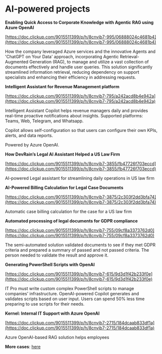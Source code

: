 # AI-powered projects

**Enabling Quick Access to Corporate Knowledge with Agentic RAG using Azure OpenAI**

[https://doc.clickup.com/9015511399/p/h/8cnvjb7-995/06888024c4681b4](https://doc.clickup.com/9015511399/p/h/8cnvjb7-995/06888024c4681b4)

How the company leveraged Azure services and the innovative Agents and 'ChatGPT on Your Data' approach, incorporating Agentic Retrieval-Augmented Generation (RAG), to manage and utilize a vast collection of documents effectively and handle user queries. This solution significantly streamlined information retrieval, reducing dependency on support specialists and enhancing their efficiency in addressing requests. 

  

**Intelligent Assistant for Revenue Management platform**

[https://doc.clickup.com/9015511399/p/h/8cnvjb7-795/a242acd8b4e942a](https://doc.clickup.com/9015511399/p/h/8cnvjb7-795/a242acd8b4e942a)

Intelligent Assistant Copilot helps revenue managers daily and provides real-time proactive notifications about insights. Supported platforms: Teams, Web, Telegram, and Whatsapp.

Copilot allows self-configuration so that users can configure their own KPIs, alerts, and data reports.

Powered by Azure OpenAI.

  

**How DevRain’s Legal AI Assistant Helped a US Law Firm**

[https://doc.clickup.com/9015511399/p/h/8cnvjb7-3855/fb47726f703eccd](https://doc.clickup.com/9015511399/p/h/8cnvjb7-3855/fb47726f703eccd)

AI-powered Legal assistant for streamlining daily operations in US law firm

  

**AI-Powered Billing Calculation for Legal Case Documents**

[https://doc.clickup.com/9015511399/p/h/8cnvjb7-3875/2c303f2dd3bfa74](https://doc.clickup.com/9015511399/p/h/8cnvjb7-3875/2c303f2dd3bfa74)

Automatic case billing calculation for the case for a US law firm

  

**Automated processing of legal documents for GDPR compliance**

[https://doc.clickup.com/9015511399/p/h/8cnvjb7-755/09cf8a3373762d0](https://doc.clickup.com/9015511399/p/h/8cnvjb7-755/09cf8a3373762d0)

The semi-automated solution validated documents to see if they met GDPR criteria and prepared a summary of passed and not passed criteria. The person needed to validate the result and approve it.

  

**Generating PowerShell Scripts with OpenAI**

[https://doc.clickup.com/9015511399/p/h/8cnvjb7-615/9d3d1f42b233f0e](https://doc.clickup.com/9015511399/p/h/8cnvjb7-615/9d3d1f42b233f0e)

IT Pro must write custom complex PowerShell scripts to manage companies' infrastructure. OpenAI-powered Copilot generates and validates scripts based on user input. Users can spend 50% less time preparing to use scripts for their needs.

  

**Kernel: Internal IT Support with Azure OpenAI**

[https://doc.clickup.com/9015511399/p/h/8cnvjb7-2715/184dcaab833df1a](https://doc.clickup.com/9015511399/p/h/8cnvjb7-2715/184dcaab833df1a)

Azure OpenAI-based RAG solution helps employees 

  

**More cases**: [here](https://doc.clickup.com/9015511399/p/h/8cnvjb7-595/d9de46660d7dee4)
